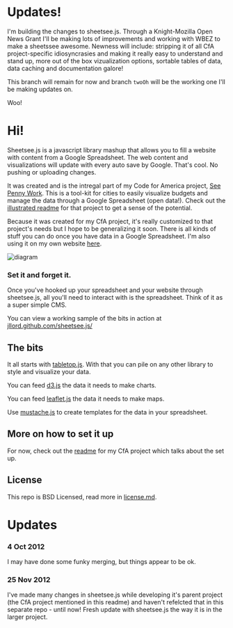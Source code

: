 # Updates! 

 I'm building the changes to sheetsee.js. Through a Knight-Mozilla Open News Grant I'll be making lots of improvements and working with WBEZ to make a sheetssee awesome. Newness will include: stripping it of all CfA project-specific idiosyncrasies and making it really easy to understand and stand up, more out of the box vizualization options, sortable tables of data, data caching and documentation galore!

 This branch will remain for now and branch `twoOh` will be the working one I'll be making updates on. 

 Woo!

# Hi!

Sheetsee.js is a javascript library mashup that allows you to fill a website with content from a Google Spreadsheet. The web content and visualizations will update with every auto save by Google. That's cool. No pushing or uploading changes. 

It was created and is the intregal part of my Code for America project, [See Penny Work](http://www.seepennywork.in). This is a tool-kit for cities to easily visualize budgets and manage the data through a Google Spreadsheet (open data!). Check out the [illustrated readme](http://www.github.com/codeforamerica/wp-splost) for that project to get a sense of the potential. 

Because it was created for my CfA project, it's really customized to that project's needs  but I hope to be generalizing it soon. There is all kinds of stuff you can do once you have data in a Google Spreadsheet. I'm also using it on my own website [here](http://www.jlord.us/dashboard).

![diagram](https://raw.github.com/jllord/sheetsee.js/master/images/sheetsee_diagram.png)

### Set it and forget it. 

Once you've hooked up your spreadsheet and your website through sheetsee.js, all you'll need to interact with is the spreadsheet. Think of it as a super simple CMS. 

You can view a working sample of the bits in action at [jllord.github.com/sheetsee.js/](http://jllord.github.com/sheetsee.js/)

## The bits

It all starts with [tabletop.js](http://builtbybalance.com/Tabletop/). With that you can pile on any other library to style and visualize your data. 

You can feed [d3.js](http://d3js.org/) the data it needs to make charts. 

You can feed [leaflet.js](http://leaflet.cloudmade.com/) the data it needs to make maps.

Use [mustache.js](http://mustache.github.com/) to create templates for the data in your spreadsheet.


## More on how to set it up

For now, check out the [readme](http://www.github.com/codeforamerica/wp-splost) for my CfA project which talks about the set up. 

## License 

This repo is BSD Licensed, read more in [license.md](https://github.com/jllord/sheetsee.js/blob/master/license.md).

# Updates

### 4 Oct 2012

I may have done some funky merging, but things appear to be ok. 

### 25 Nov 2012 

I've made many changes in sheetsee.js while developing it's parent project (the CfA project mentioned in this readme) and haven't refelcted that in this separate repo - until now! Fresh update with sheetsee.js the way it is in the larger project.
